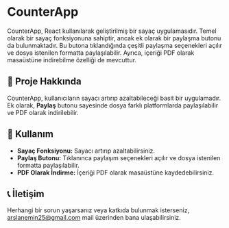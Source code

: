 # CounterApp

CounterApp, React kullanılarak geliştirilmiş bir sayaç uygulamasıdır. Temel olarak bir sayaç fonksiyonuna sahiptir, ancak ek olarak bir paylaşma butonu da bulunmaktadır. Bu butona tıklandığında çeşitli paylaşma seçenekleri açılır ve dosya istenilen formatta paylaşılabilir. Ayrıca, içeriği PDF olarak masaüstüne indirebilme özelliği de mevcuttur.

## 🚀 Proje Hakkında

CounterApp, kullanıcıların sayacı artırıp azaltabileceği basit bir uygulamadır. Ek olarak, **Paylaş** butonu sayesinde dosya farklı platformlarda paylaşılabilir ve PDF olarak indirilebilir.

## 📌 Kullanım

- **Sayaç Fonksiyonu:** Sayacı artırıp azaltabilirsiniz.
- **Paylaş Butonu:** Tıklanınca paylaşım seçenekleri açılır ve dosya istenilen formatta paylaşılabilir.
- **PDF Olarak İndirme:** İçeriği PDF olarak masaüstüne kaydedebilirsiniz.

## 📞 İletişim

Herhangi bir sorun yaşarsanız veya katkıda bulunmak isterseniz, arslanemin25@gmail.com mail üzerinden bana ulaşabilirsiniz.

